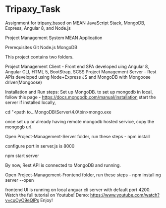 # Tripaxy_Task
Assignment for tripaxy,based on MEAN JavaScript Stack, MongoDB, Express, Angular 8, and Node.js

Project Management System MEAN Application

Prerequisites
Git
Node.js
MongoDB

This project contains two folders.

Project Management Client - Front end SPA developed uing Angular 8, Angular CLI, HTML 5, BootStrap, SCSS
Project Management Server - Rest APIs developed using Node+Express JS and MongoDB with Mongoose driver(Mongoose)

Installation and Run steps:
Set up MongoDB. to set up mongodb in local, follow this page - https://docs.mongodb.com/manual/installation
start the server if installed locally,

cd "<path to...MongoDB\Server\4.0\bin>mongo.exe

once set up or already having remote mongodb hosted service, copy the mongogb url.

Open Project-Management-Server folder, run these steps -
npm install


configure port in server.js is 8000

npm start server

By now, Rest API is connected to MongoDB and running.

Open Project-Management-Frontend folder, run these steps -
npm install
ng server --open

frontend UI is running on local anguar cli server with default port 4200.
Watch the full tutorial on Youtube!
Demo: https://www.youtube.com/watch?v=cuOyO9eQlPs
Enjoy!
